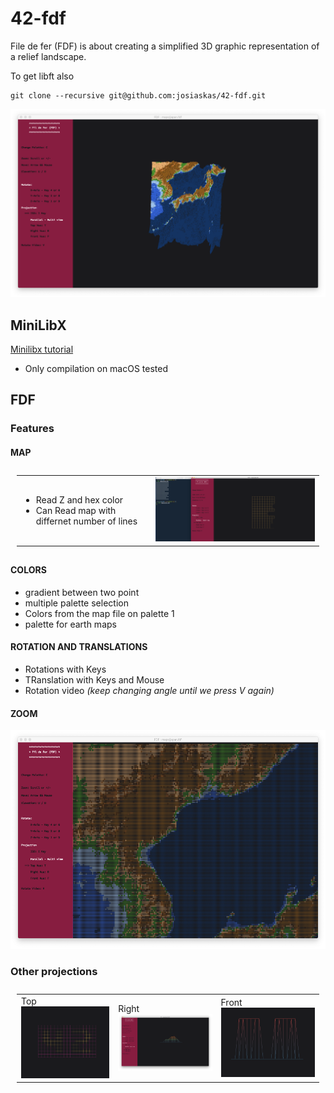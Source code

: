 # 42-fdf

File de fer (FDF) is about creating a simplified 3D graphic representation of a
relief landscape.

To get libft also
```
git clone --recursive git@github.com:josiaskas/42-fdf.git 
```

<img src="screenshot/japan_map.png"  alt="incomplete" width = 600px>


## MiniLibX

[Minilibx tutorial](https://harm-smits.github.io/42docs/libs/minilibx)

- Only compilation on macOS tested

## FDF
### Features

#### MAP

<table style="padding:10px">
  <tr>
    <td> 
         <ul>
          <li>Read Z and hex color</li>
           <li>Can Read map with differnet number of lines</li>
         </ul>
    </td>
    <td> 
         <img src="screenshot/inclomplete_point_map.png"  alt="incomplete" width = 500px>
    </td>
  </tr>
</table>

#### COLORS

- gradient between two point
- multiple palette selection
- Colors from the map file on palette 1
- palette for earth maps

#### ROTATION AND TRANSLATIONS

- Rotations with Keys
- TRanslation with Keys and Mouse
- Rotation video _(keep changing angle until we press V again)_

#### ZOOM

<img src="screenshot/zoom.png"  alt="incomplete" height = 350px>

### Other projections

<table style="padding:10px">
  <tr>
    <td>
         <h7>Top</h7>
         <img src="screenshot/top_vue.png"  alt="incomplete" width = 300px>
    </td>
    <td> 
          <h7>Right</h7>
         <img src="screenshot/right_view_pyramide.png"  alt="incomplete" width = 300px>
    </td>
    <td> 
          <h7>Front</h7>
         <img src="screenshot/front_view_42.png"  alt="incomplete" width = 300px>
    </td>
  </tr>
</table>
